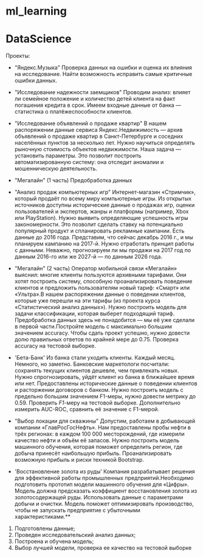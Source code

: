 # ml_learning
# DataScience
Проекты:

- "Яндекс.Музыка"
Проверка данных на ошибки и оценка их влияния на исследование. Найти возможность исправить самые критичные ошибки данных.

- "Исследование надежности заемщиков"
Проводим анализ: влияет ли семейное положение и количество детей клиента на факт погашения кредита в срок. Имеем входные данные от банка — статистика о платёжеспособности клиентов.

- "Исследование объявлений о продаже квартир"
В нашем распоряжении данные сервиса Яндекс.Недвижимость — архив объявлений о продаже квартир в Санкт-Петербурге и соседних населённых пунктов за несколько лет. Нужно научиться определять рыночную стоимость объектов недвижимости. Наша задача — установить параметры. Это позволит построить автоматизированную систему: она отследит аномалии и мошенническую деятельность.

- "Мегалайн" (1 часть)
Предобработка данных

- "Анализ продаж компьютерных игр"
Интернет-магазин «Стримчик», который продаёт по всему миру компьютерные игры. Из открытых источников доступны исторические данные о продажах игр, оценки пользователей и экспертов, жанры и платформы (например, Xbox или PlayStation). Нужно выявить определяющие успешность игры закономерности. Это позволит сделать ставку на потенциально популярный продукт и спланировать рекламные кампании. Есть данные до 2016 года. Представим, что сейчас декабрь 2016 г., и мы планируем кампанию на 2017-й. Нужно отработать принцип работы с данными. Неважно, прогнозируем ли мы продажи на 2017 год по данным 2016-го или же 2027-й — по данным 2026 года.

- "Мегалайн" (2 часть)
Оператор мобильной связи «Мегалайн» выяснил: многие клиенты пользуются архивными тарифами. Они хотят построить систему, способную проанализировать поведение клиентов и предложить пользователям новый тариф: «Смарт» или «Ультра».В нашем распоряжении данные о поведении клиентов, которые уже перешли на эти тарифы (из проекта курса «Статистический анализ данных»). Нужно построить модель для задачи классификации, которая выберет подходящий тариф. Предобработка данных здесь не понадобится — мы её уже сделали в первой части.Постройте модель с максимально большим значением accuracy. Чтобы сдать проект успешно, нужно довести долю правильных ответов по крайней мере до 0.75. Проверка accuracy на тестовой выборке.

- 'Бета-Банк' 
Из банка стали уходить клиенты. Каждый месяц. Немного, но заметно. Банковские маркетологи посчитали: сохранять текущих клиентов дешевле, чем привлекать новых.
Нужно спрогнозировать, уйдёт клиент из банка в ближайшее время или нет. Предоставлены исторические данные о поведении клиентов и расторжении договоров с банком. 
Нужно построить модель с предельно большим значением F1-меры, нужно довести метрику до 0.59. Проверить *F1*-меру на тестовой выборке.
Дополнительно измерить AUC-ROC, сравнить её значение с F1-мерой.

- "Выбор локации для скважины"
Допустим, работаем в добывающей компании «ГлавРосГосНефть».
Нам предоставлены пробы нефти в трёх регионах: в каждом 100 000 месторождений, где измерили качество нефти и объём её запасов. Нужно построить модель машинного обучения, которая поможет определить регион, где добыча принесёт наибольшую прибыль. Проанализировать возможную прибыль и риски техникой Bootstrap.

- 'Восстановление золота из руды'
Компания разрабатывает решения для эффективной работы промышленных предприятий.Необходимо подготовить прототип модели машинного обучения для «Цифры».
Модель должна предсказать коэффициент восстановления золота из золотосодержащей руды. Использовать данные с параметрами добычи и очистки. 
Модель поможет оптимизировать производство, чтобы не запускать предприятие с убыточными характеристиками.**
1. Подготовлены данные;
2. Проведен исследовательский анализ данных;
3. Построена и обучена модель;
4. Выбор лучшей модели, проверка ее качество на тестовой выборке
